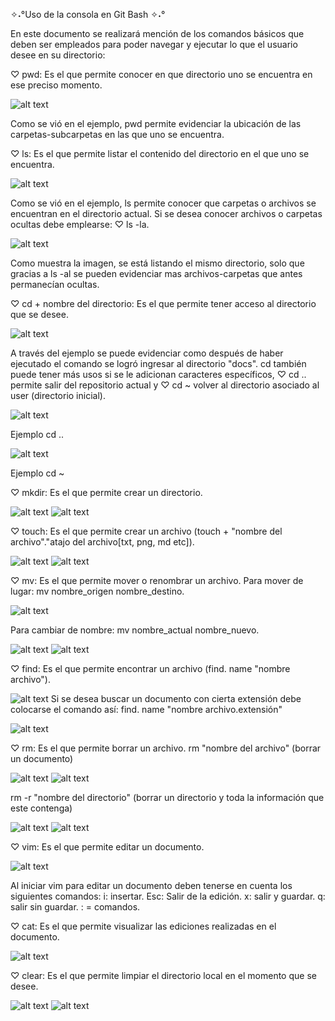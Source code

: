 ✧˖°Uso de la consola en Git Bash ✧˖°

En este documento se realizará mención de los comandos básicos que deben ser empleados para poder navegar y ejecutar lo que el usuario desee en su directorio:

♡ pwd: Es el que permite conocer en que directorio uno se encuentra en ese preciso momento.

![alt text](image-1.png)

Como se vió en el ejemplo, pwd permite evidenciar la ubicación de las carpetas-subcarpetas en las que uno se encuentra.

♡ ls: Es el que permite listar el contenido del directorio en el que uno se encuentra.

![alt text](image.png)

Como se vió en el ejemplo, ls permite conocer que carpetas o archivos se encuentran en el directorio actual.
Si se desea conocer archivos o carpetas ocultas debe emplearse: ♡ ls -la.

![alt text](image-2.png)

Como muestra la imagen, se está listando el mismo directorio, solo que gracias a ls -al se pueden evidenciar mas archivos-carpetas que antes permanecían ocultas.

♡ cd + nombre del directorio: Es el que permite tener acceso al directorio que se desee.

![alt text](image-3.png)

A través del ejemplo se puede evidenciar como después de haber ejecutado el comando se logró ingresar al directorio "docs".
cd también puede tener más usos si se le adicionan caracteres específicos, ♡ cd .. permite salir del repositorio actual y ♡ cd ~  volver al directorio asociado al user (directorio inicial).

![alt text](image-4.png)

Ejemplo cd ..

![alt text](image-5.png)

Ejemplo cd ~ 

♡ mkdir: Es el que permite crear un directorio.

![alt text](image-6.png)
![alt text](image-7.png)

♡ touch: Es el que permite crear un archivo (touch + "nombre del archivo"."atajo del archivo[txt, png, md etc]).

![alt text](image-8.png)
![alt text](image-9.png)

♡ mv: Es el que permite mover o renombrar un archivo.
Para mover de lugar: mv nombre_origen nombre_destino.

![alt text](image-12.png)

Para cambiar de nombre: mv nombre_actual nombre_nuevo.

![alt text](image-10.png)
![alt text](image-11.png)

♡ find: Es el que permite encontrar un archivo (find. name "nombre archivo").

![alt text](image-13.png)
Si se desea buscar un documento con  cierta extensión debe colocarse el comando así: find. name "nombre archivo.extensión"

![alt text](image-14.png)

♡ rm: Es el que permite borrar un archivo.
rm "nombre del archivo" (borrar un documento)

![alt text](image-15.png)
![alt text](image-17.png)

rm -r "nombre del directorio" (borrar un directorio y toda la información que este contenga)

![alt text](image-18.png)
![alt text](image-19.png)

♡ vim: Es el que permite editar un documento.

![alt text](image-16.png)

Al iniciar vim para editar un documento deben tenerse en cuenta los siguientes comandos:
i: insertar.
Esc: Salir de la edición.
x: salir y guardar.
q: salir sin guardar.
: = comandos.

♡ cat: Es el que permite visualizar las ediciones realizadas en el documento.

![alt text](image-22.png)

♡ clear: Es el que permite limpiar el directorio local en el momento que se desee.

![alt text](image-20.png)
![alt text](image-21.png)

